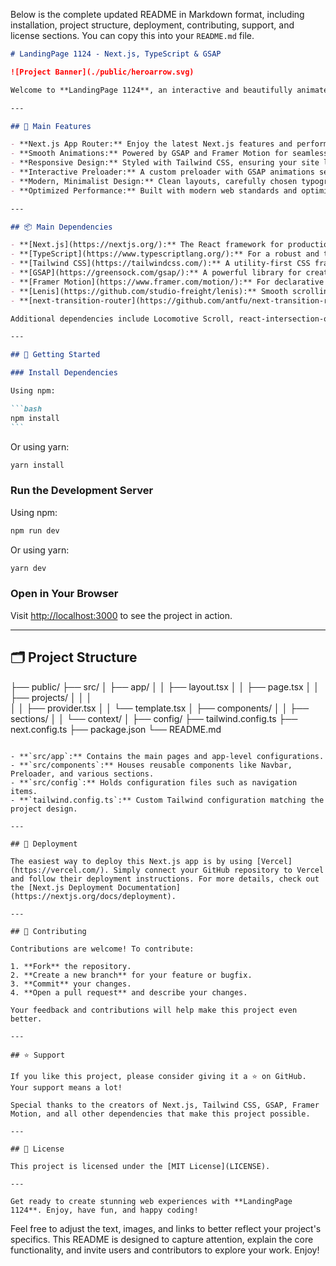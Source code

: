 Below is the complete updated README in Markdown format, including installation, project structure, deployment, contributing, support, and license sections. You can copy this into your `README.md` file.

````md
# LandingPage 1124 - Next.js, TypeScript & GSAP

![Project Banner](./public/heroarrow.svg)

Welcome to **LandingPage 1124**, an interactive and beautifully animated landing page built with **Next.js 15**, **TypeScript**, **Tailwind CSS**, **GSAP**, and more. This project is designed to showcase modern web design, smooth animations, and a compelling user experience.

---

## 🚀 Main Features

- **Next.js App Router:** Enjoy the latest Next.js features and performance optimizations.
- **Smooth Animations:** Powered by GSAP and Framer Motion for seamless transitions and engaging visual effects.
- **Responsive Design:** Styled with Tailwind CSS, ensuring your site looks great on any device.
- **Interactive Preloader:** A custom preloader with GSAP animations sets the stage for a dynamic experience.
- **Modern, Minimalist Design:** Clean layouts, carefully chosen typography, and an attention-grabbing color palette.
- **Optimized Performance:** Built with modern web standards and optimized for speed, accessibility, and SEO.

---

## 📦 Main Dependencies

- **[Next.js](https://nextjs.org/):** The React framework for production.
- **[TypeScript](https://www.typescriptlang.org/):** For a robust and type-safe codebase.
- **[Tailwind CSS](https://tailwindcss.com/):** A utility-first CSS framework for rapid UI development.
- **[GSAP](https://greensock.com/gsap/):** A powerful library for creating high-performance animations.
- **[Framer Motion](https://www.framer.com/motion/):** For declarative animations and transitions.
- **[Lenis](https://github.com/studio-freight/lenis):** Smooth scrolling library.
- **[next-transition-router](https://github.com/antfu/next-transition-router):** Page transition animations.

Additional dependencies include Locomotive Scroll, react-intersection-observer, and others to enhance the interactive elements of the site.

---

## 🔧 Getting Started

### Install Dependencies

Using npm:

```bash
npm install
```
````

Or using yarn:

```bash
yarn install
```

### Run the Development Server

Using npm:

```bash
npm run dev
```

Or using yarn:

```bash
yarn dev
```

### Open in Your Browser

Visit [http://localhost:3000](http://localhost:3000) to see the project in action.

---

## 🗂 Project Structure

├── public/
├── src/
│ ├── app/
│ │ ├── layout.tsx
│ │ ├── page.tsx
│ │ ├── projects/
│ │ │  
│ │ ├── provider.tsx
│ │ └── template.tsx
│ ├── components/
│ │ ├── sections/
│ │ └── context/
│ ├── config/
├── tailwind.config.ts
├── next.config.ts
├── package.json
└── README.md

```

- **`src/app`:** Contains the main pages and app-level configurations.
- **`src/components`:** Houses reusable components like Navbar, Preloader, and various sections.
- **`src/config`:** Holds configuration files such as navigation items.
- **`tailwind.config.ts`:** Custom Tailwind configuration matching the project design.

---

## 🚀 Deployment

The easiest way to deploy this Next.js app is by using [Vercel](https://vercel.com/). Simply connect your GitHub repository to Vercel and follow their deployment instructions. For more details, check out the [Next.js Deployment Documentation](https://nextjs.org/docs/deployment).

---

## 🤝 Contributing

Contributions are welcome! To contribute:

1. **Fork** the repository.
2. **Create a new branch** for your feature or bugfix.
3. **Commit** your changes.
4. **Open a pull request** and describe your changes.

Your feedback and contributions will help make this project even better.

---

## ⭐️ Support

If you like this project, please consider giving it a ⭐ on GitHub. Your support means a lot!

Special thanks to the creators of Next.js, Tailwind CSS, GSAP, Framer Motion, and all other dependencies that make this project possible.

---

## 📄 License

This project is licensed under the [MIT License](LICENSE).

---

Get ready to create stunning web experiences with **LandingPage 1124**. Enjoy, have fun, and happy coding!
```

Feel free to adjust the text, images, and links to better reflect your project's specifics. This README is designed to capture attention, explain the core functionality, and invite users and contributors to explore your work. Enjoy!
